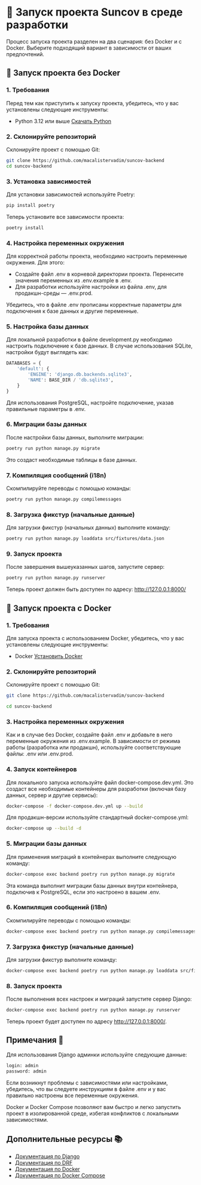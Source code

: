 # 🚀 Запуск проекта Suncov в среде разработки

Процесс запуска проекта разделен на два сценария: без Docker и с Docker. Выберите подходящий вариант в зависимости от ваших предпочтений.

## 🚀 Запуск проекта без Docker

### 1. Требования
Перед тем как приступить к запуску проекта, убедитесь, что у вас установлены следующие инструменты:

- Python 3.12 или выше [Скачать Python](https://www.python.org/downloads/)

### 2. Склонируйте репозиторий
Склонируйте проект с помощью Git:

```bash
git clone https://github.com/macalistervadim/suncov-backend
cd suncov-backend
```

### 3. Установка зависимостей
Для установки зависимостей используйте Poetry:

```bash
pip install poetry
```
Теперь установите все зависимости проекта:

```bash
poetry install
```

### 4. Настройка переменных окружения
Для корректной работы проекта, необходимо настроить переменные окружения. Для этого:

- Создайте файл .env в корневой директории проекта.
Перенесите значения переменных из .env.example в .env.
- Для разработки используйте настройки из файла .env, для продакшн-среды — .env.prod.

Убедитесь, что в файле .env прописаны корректные параметры для подключения к базе данных и другие переменные.

### 5. Настройка базы данных
Для локальной разработки в файле development.py необходимо настроить подключение к базе данных. В случае использования SQLite, настройки будут выглядеть как:

```python
DATABASES = {
    'default': {
        'ENGINE': 'django.db.backends.sqlite3',
        'NAME': BASE_DIR / 'db.sqlite3',
    }
}
```

Для использования PostgreSQL, настройте подключение, указав правильные параметры в .env.

### 6. Миграции базы данных
После настройки базы данных, выполните миграции:

```bash
poetry run python manage.py migrate
```

Это создаст необходимые таблицы в базе данных.

### 7. Компиляция сообщений (i18n)
Скомпилируйте переводы с помощью команды:

```bash
poetry run python manage.py compilemessages
```

### 8. Загрузка фикстур (начальные данные)
Для загрузки фикстур (начальных данных) выполните команду:

```bash
poetry run python manage.py loaddata src/fixtures/data.json
```

### 9. Запуск проекта
После завершения вышеуказанных шагов, запустите сервер:

```bash
poetry run python manage.py runserver
```

Теперь проект должен быть доступен по адресу: http://127.0.0.1:8000/

## 🚀 Запуск проекта с Docker

### 1. Требования
Для запуска проекта с использованием Docker, убедитесь, что у вас установлены следующие инструменты:

- Docker [Установить Docker](https://docs.docker.com/get-started/)

### 2. Склонируйте репозиторий
Склонируйте проект с помощью Git:

```bash
git clone https://github.com/macalistervadim/suncov-backend

cd suncov-backend
```

### 3. Настройка переменных окружения
Как и в случае без Docker, создайте файл .env и добавьте в него переменные окружения из .env.example. В зависимости от режима работы (разработка или продакшн), используйте соответствующие файлы: .env или .env.prod.

### 4. Запуск контейнеров
Для локального запуска используйте файл docker-compose.dev.yml. Это создаст все необходимые контейнеры для разработки (включая базу данных, сервер и другие сервисы):

```bash
docker-compose -f docker-compose.dev.yml up --build
```

Для продакшн-версии используйте стандартный docker-compose.yml:

```bash
docker-compose up --build -d
```

### 5. Миграции базы данных
Для применения миграций в контейнерах выполните следующую команду:

```bash
docker-compose exec backend poetry run python manage.py migrate
```

Эта команда выполнит миграции базы данных внутри контейнера, подключив к PostgreSQL, если это настроено в вашем .env.

### 6. Компиляция сообщений (i18n)
Скомпилируйте переводы с помощью команды:

```bash
docker-compose exec backend poetry run python manage.py compilemessages
```

### 7. Загрузка фикстур (начальные данные)
Для загрузки фикстур выполните команду:

```bash
docker-compose exec backend poetry run python manage.py loaddata src/fixtures/data.json
```

### 8. Запуск проекта
После выполнения всех настроек и миграций запустите сервер Django:

```bash
docker-compose exec backend poetry run python manage.py runserver
```

Теперь проект будет доступен по адресу http://127.0.0.1:8000/.

## Примечания 📌

Для использования Django админки используйте следующие данные:

```python
login: admin
password: admin
```

Если возникнут проблемы с зависимостями или настройками, убедитесь, что вы следуете инструкциям в файле .env и у вас правильно настроены все переменные окружения.

Docker и Docker Compose позволяют вам быстро и легко запустить проект в изолированной среде, избегая конфликтов с локальными зависимостями.

## Дополнительные ресурсы 📚

- [Документация по Django](https://docs.djangoproject.com/en/5.1/)
- [Документация по DRF](https://www.django-rest-framework.org)
- [Документация по Docker](https://docs.docker.com/get-started/)
- [Документация по Docker Compose](https://docs.docker.com/compose/)

